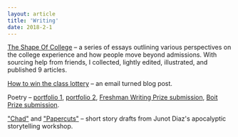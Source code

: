 ```yaml
---
layout: article
title: 'Writing'
date: 2018-2-1
---
```


<a href="https://theshapeofcollege.github.io/archive/" target="_blank">The Shape Of College</a> &ndash; a series of essays outlining various perspectives on the college experience and how people move beyond admissions. With sourcing help from friends, I collected, lightly edited, illustrated, and published 9 articles.

<a href="/beating-applications" target="_blank">How to win the class lottery</a> &ndash; an email turned blog post.

Poetry &ndash; <a href="/img/papers/poetry-workshop-1.pdf" target="_blank">portfolio 1</a>, <a href="/img/papers/poetry-workshop-2.pdf" target="_blank">portfolio 2</a>, <a href="/img/papers/poetry-ilona.pdf" target="_blank">Freshman Writing Prize submission</a>, <a href="/img/papers/poetry-boit.pdf" target="_blank">Boit Prize submission</a>.

<a href="/img/papers/chad.pdf" target="_blank">"Chad"</a> and <a href="/img/papers/papercuts.pdf" target="_blank">"Papercuts"</a> &ndash; short story drafts from Junot Diaz's apocalyptic storytelling workshop.
